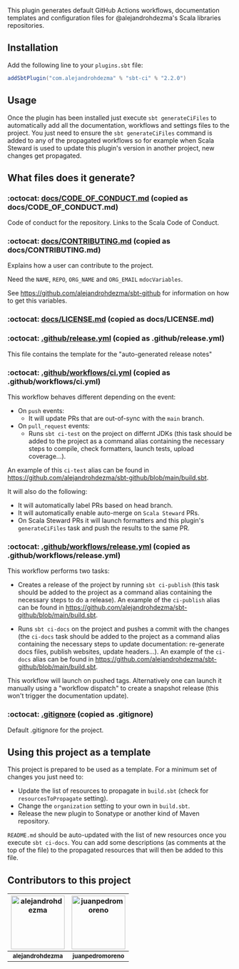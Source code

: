 This plugin generates default GitHub Actions workflows, documentation templates and configuration files for @alejandrohdezma's Scala libraries repositories.

## Installation

Add the following line to your `plugins.sbt` file:

```sbt
addSbtPlugin("com.alejandrohdezma" % "sbt-ci" % "2.2.0")
```

## Usage

Once the plugin has been installed just execute `sbt generateCiFiles` to automatically add all the documentation, workflows and settings files to the project. You just need to ensure the `sbt generateCiFiles` command is added to any of the propagated workflows so for example when Scala Steward is used to update this plugin's version in another project, new changes get propagated.


## What files does it generate?

### :octocat: [docs/CODE_OF_CONDUCT.md](https://github.com/alejandrohdezma/sbt-ci/blob/main/docs/CODE_OF_CONDUCT.md) (copied as docs/CODE_OF_CONDUCT.md)

Code of conduct for the repository. Links to the Scala Code of Conduct.


### :octocat: [docs/CONTRIBUTING.md](https://github.com/alejandrohdezma/sbt-ci/blob/main/docs/CONTRIBUTING.md) (copied as docs/CONTRIBUTING.md)

Explains how a user can contribute to the project.

Need the `NAME`, `REPO`, `ORG_NAME` and `ORG_EMAIL` `mdocVariables`.

See https://github.com/alejandrohdezma/sbt-github for information on how to get this variables.


### :octocat: [docs/LICENSE.md](https://github.com/alejandrohdezma/sbt-ci/blob/main/docs/LICENSE.md) (copied as docs/LICENSE.md)




### :octocat: [.github/release.yml](https://github.com/alejandrohdezma/sbt-ci/blob/main/.github/release.yml) (copied as .github/release.yml)

This file contains the template for the "auto-generated release notes"


### :octocat: [.github/workflows/ci.yml](https://github.com/alejandrohdezma/sbt-ci/blob/main/.github/workflows/ci.yml) (copied as .github/workflows/ci.yml)

This workflow behaves different depending on the event:

- On `push` events:
  - It will update PRs that are out-of-sync with the `main` branch.
- On `pull_request` events:
  - Runs `sbt ci-test` on the project on differnt JDKs (this task should be added to the project as a command alias
    containing the necessary steps to compile, check formatters, launch tests, upload coverage...).

An example of this `ci-test` alias can be found in https://github.com/alejandrohdezma/sbt-github/blob/main/build.sbt.

It will also do the following:

- It will automatically label PRs based on head branch.
- It will automatically enable auto-merge on `Scala Steward` PRs.
- On Scala Steward PRs it will launch formatters and this plugin's `generateCiFiles` task and push the results to the
  same PR.


### :octocat: [.github/workflows/release.yml](https://github.com/alejandrohdezma/sbt-ci/blob/main/.github/workflows/release.yml) (copied as .github/workflows/release.yml)

This workflow performs two tasks:

- Creates a release of the project by running `sbt ci-publish` (this task should be added to the project as a command
  alias containing the necessary steps to do a release). An example of the `ci-publish` alias can be found in
  https://github.com/alejandrohdezma/sbt-github/blob/main/build.sbt.

- Runs `sbt ci-docs` on the project and pushes a commit with the changes (the `ci-docs` task should be added to the
  project as a command alias containing the necessary steps to update documentation: re-generate docs files,
  publish websites, update headers...). An example of the `ci-docs` alias can be found in
  https://github.com/alejandrohdezma/sbt-github/blob/main/build.sbt.

This workflow will launch on pushed tags. Alternatively one can launch it manually using a "workflow dispatch" to
create a snapshot release (this won't trigger the documentation update).


### :octocat: [.gitignore](https://github.com/alejandrohdezma/sbt-ci/blob/main/.gitignore) (copied as .gitignore)

Default .gitignore for the project.



## Using this project as a template

This project is prepared to be used as a template. For a minimum set of changes you just need to:

- Update the list of resources to propagate in `build.sbt` (check for `resourcesToPropagate` setting).
- Change the `organization` setting to your own in `build.sbt`.
- Release the new plugin to Sonatype or another kind of Maven repository.

`README.md` should be auto-updated with the list of new resources once you execute `sbt ci-docs`. You can add some descriptions (as comments at the top of the file) to the propagated resources that will then be added to this file.

## Contributors to this project 

| <a href="https://github.com/alejandrohdezma"><img alt="alejandrohdezma" src="https://avatars.githubusercontent.com/u/9027541?v=4&s=120" width="120px" /></a> | <a href="https://github.com/juanpedromoreno"><img alt="juanpedromoreno" src="https://avatars.githubusercontent.com/u/4879373?v=4&s=120" width="120px" /></a> |
| :--: | :--: |
| <a href="https://github.com/alejandrohdezma"><sub><b>alejandrohdezma</b></sub></a> | <a href="https://github.com/juanpedromoreno"><sub><b>juanpedromoreno</b></sub></a> |